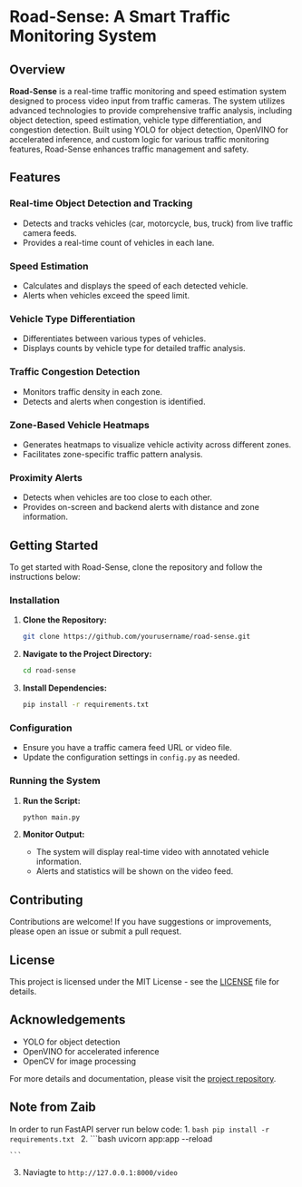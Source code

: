 # Road-Sense: A Smart Traffic Monitoring System

## Overview

**Road-Sense** is a real-time traffic monitoring and speed estimation system designed to process video input from traffic cameras. The system utilizes advanced technologies to provide comprehensive traffic analysis, including object detection, speed estimation, vehicle type differentiation, and congestion detection. Built using YOLO for object detection, OpenVINO for accelerated inference, and custom logic for various traffic monitoring features, Road-Sense enhances traffic management and safety.

## Features

### Real-time Object Detection and Tracking
- Detects and tracks vehicles (car, motorcycle, bus, truck) from live traffic camera feeds.
- Provides a real-time count of vehicles in each lane.

### Speed Estimation
- Calculates and displays the speed of each detected vehicle.
- Alerts when vehicles exceed the speed limit.

### Vehicle Type Differentiation
- Differentiates between various types of vehicles.
- Displays counts by vehicle type for detailed traffic analysis.

### Traffic Congestion Detection
- Monitors traffic density in each zone.
- Detects and alerts when congestion is identified.

### Zone-Based Vehicle Heatmaps
- Generates heatmaps to visualize vehicle activity across different zones.
- Facilitates zone-specific traffic pattern analysis.

### Proximity Alerts
- Detects when vehicles are too close to each other.
- Provides on-screen and backend alerts with distance and zone information.

## Getting Started

To get started with Road-Sense, clone the repository and follow the instructions below:

### Installation

1. **Clone the Repository:**

    ```bash
    git clone https://github.com/yourusername/road-sense.git
    ```

2. **Navigate to the Project Directory:**

    ```bash
    cd road-sense
    ```

3. **Install Dependencies:**

    ```bash
    pip install -r requirements.txt
    ```

### Configuration

- Ensure you have a traffic camera feed URL or video file.
- Update the configuration settings in `config.py` as needed.

### Running the System

1. **Run the Script:**

    ```bash
    python main.py
    ```

2. **Monitor Output:**

    - The system will display real-time video with annotated vehicle information.
    - Alerts and statistics will be shown on the video feed.

## Contributing

Contributions are welcome! If you have suggestions or improvements, please open an issue or submit a pull request.

## License

This project is licensed under the MIT License - see the [LICENSE](LICENSE) file for details.

## Acknowledgements

- YOLO for object detection
- OpenVINO for accelerated inference
- OpenCV for image processing

For more details and documentation, please visit the [project repository](https://github.com/yourusername/road-sense).



## Note from Zaib
In order to run FastAPI server run below code:
1. 
    ```bash
    pip install -r requirements.txt
    ```
2. 
    ```bash
    uvicorn app:app --reload

    ```

3. Naviagte to ```http://127.0.0.1:8000/video```
